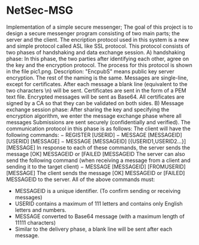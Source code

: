 # NetSec-MSG
Implementation of a simple secure messenger;
The goal of this project is to design a secure messenger program consisting of two main parts; the server and the client. The encription protocol used in this system is a new and simple protocol called ASL like SSL protocol. This protocol consists of two phases of handshaking and data exchange session.
A) handshaking phase: In this phase, the two parties after identifying each other, agree on the key and the encryption protocol. The process for this protocol is shown in the file pic1.png.
Description:
 "EncpubS" means public key server encryption. The rest of the naming is the same.
 Messages are single-line, except for certificates.
 After each message a blank line (equivalent to the two characters \n) will be sent.
 Certificates are sent in the form of a PEM text file.
 Encrypted messages will be sent as Base64.
 All certificates are signed by a CA so that they can be validated on both sides.
B) Message exchange session phase:
After sharing the key and specifying the encryption algorithm, we enter the message exchange phase where all messages
Submissions are sent securely (confidentially and verified). The communication protocol in this phase is as follows:
The client will have the following commands:
− REGISTER [USERID]
− MESSAGE [MESSAGEID] [USERID] [MESSAGE]
− MESSAGE [MESSAGEID] [{USERID1,USERID2…}] [MESSAGE]
In response to each of these commands, the server sends the message [OK] MESSAGEID or [FAILED [MESSAGEID
The server can also send the following command (when receiving a message from a client and sending it to the target client)
− MESSAGE [MESSAGEID] [FROMUSERID] [MESSAGE]
The client sends the message [OK] MESSAGEID or [FAILED] MESSAGEID to the server.
All of the above commands must:
- MESSAGEID is a unique identifier. (To confirm sending or receiving messages)
- USERID contains a maximum of 111 letters and contains only English letters and numbers.
- MESSAGE converted to Base64 message (with a maximum length of 11111 characters)
- Similar to the delivery phase, a blank line will be sent after each message.
